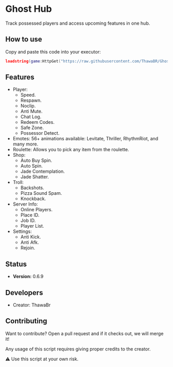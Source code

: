 # Ghost Hub

Track possessed players and access upcoming features in one hub.

## How to use

Copy and paste this code into your executor:

```lua
loadstring(game:HttpGet("https://raw.githubusercontent.com/ThawaBR/GhostHub/refs/heads/main/source"))()
```
## Features

- Player:
  - Speed.
  - Respawn.
  - Noclip.
  - Anti Mute.
  - Chat Log.
  - Redeem Codes.
  - Safe Zone.
  - Possessor Detect.
- Emotes: 56+ animations available: Levitate, Thriller, RhythmRiot, and many more.
- Roulette: Allows you to pick any item from the roulette.
- Shop:
  - Auto Buy Spin.
  - Auto Spin.
  - Jade Contemplation.
  - Jade Shatter.
- Troll:
  - Backshots.
  - Pizza Sound Spam.
  - Knockback.
- Server Info:
  - Online Players.
  - Place ID.
  - Job ID.
  - Player List.
- Settings:
  - Anti Kick.
  - Anti Afk.
  - Rejoin.

## Status
- **Version:** 0.6.9

## Developers
- Creator: ThawaBr

## Contributing
Want to contribute? Open a pull request and if it checks out, we will merge it!

Any usage of this script requires giving proper credits to the creator.

⚠️ Use this script at your own risk.
